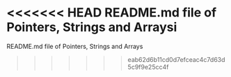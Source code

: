 <<<<<<< HEAD
README.md file of Pointers, Strings and Arraysi
=======
README.md file of Pointers, Strings and Arrays
>>>>>>> eab62d6b11cd0d7efceac4c7d63d5c9f9e25cc4f

